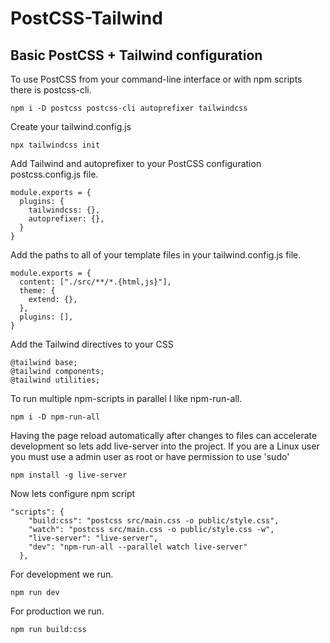 # PostCSS-Tailwind

## Basic PostCSS + Tailwind configuration

To use PostCSS from your command-line interface or with npm scripts there is postcss-cli.

```
npm i -D postcss postcss-cli autoprefixer tailwindcss
```

Create your tailwind.config.js

```
npx tailwindcss init
```

Add Tailwind and autoprefixer to your PostCSS configuration postcss.config.js file.

```
module.exports = {
  plugins: {
    tailwindcss: {},
    autoprefixer: {},
  }
}
```

Add the paths to all of your template files in your tailwind.config.js file.

```
module.exports = {
  content: ["./src/**/*.{html,js}"],
  theme: {
    extend: {},
  },
  plugins: [],
}
```

Add the Tailwind directives to your CSS

```
@tailwind base;
@tailwind components;
@tailwind utilities;
```

To run multiple npm-scripts in parallel I like npm-run-all.

```
npm i -D npm-run-all
```

Having the page reload automatically after changes to files can accelerate development so lets add live-server into the project.
If you are a Linux user you must use a admin user as root or have permission to use 'sudo'

```
npm install -g live-server
```

Now lets configure npm script

```
"scripts": {
    "build:css": "postcss src/main.css -o public/style.css",
    "watch": "postcss src/main.css -o public/style.css -w",
    "live-server": "live-server",
    "dev": "npm-run-all --parallel watch live-server"
  },
```

For development we run.

```
npm run dev
```

For production we run.

```
npm run build:css
```
